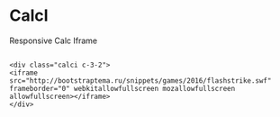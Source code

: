 # CalcI
Responsive Calc Iframe
<pre><code>
&lt;div class="calci c-3-2"&gt;
&lt;iframe src="http://bootstraptema.ru/snippets/games/2016/flashstrike.swf" frameborder="0" webkitallowfullscreen mozallowfullscreen allowfullscreen&gt;&lt;/iframe&gt;
&lt;/div&gt;
</code></pre>
